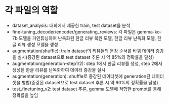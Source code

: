 각 파일의 역할
=============
* dataset_analysis: 대회에서 제공한 train, test dataset을 분석
* fine-tuning_decoder/encoder/generating_reviews: 각 파일은 gemma-ko-7b 모델을 파인튜닝하여 난독화된 한글 리뷰 복원 모델, 한글 리뷰 난독화 모델, 한글 리뷰 생성 모델을 생성
* augmentation(shuffle): train dataset의 리뷰들의 문장 순서를 바꿔 데이터 증강을 실시(증강된 dataset으로 test dataset 추론 시 약 85%의 정확률을 달성)
* augmentation(generation-step1/2): step 1에서 한글 리뷰를 생성, step 2에서 생성된 한글 리뷰를 난독화하여 데이터 증강을 실시
* augmentation(generation): shuffle로 증강된 데이터셋에 generation된 데이터셋을 병합(증강된 dataset으로 test dataset 추론 시 약 90%의 정확률을 달성)
* test_finetuning_v2: test dataset 추론, gemma 모델에 적합한 prompt를 통해 정확률을 높임
